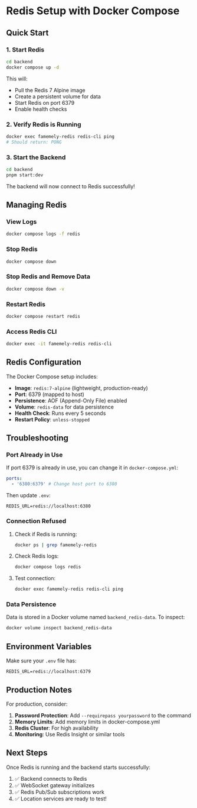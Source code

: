 # Redis Setup with Docker Compose

## Quick Start

### 1. Start Redis

```bash
cd backend
docker compose up -d
```

This will:

- Pull the Redis 7 Alpine image
- Create a persistent volume for data
- Start Redis on port 6379
- Enable health checks

### 2. Verify Redis is Running

```bash
docker exec famemely-redis redis-cli ping
# Should return: PONG
```

### 3. Start the Backend

```bash
cd backend
pnpm start:dev
```

The backend will now connect to Redis successfully!

## Managing Redis

### View Logs

```bash
docker compose logs -f redis
```

### Stop Redis

```bash
docker compose down
```

### Stop Redis and Remove Data

```bash
docker compose down -v
```

### Restart Redis

```bash
docker compose restart redis
```

### Access Redis CLI

```bash
docker exec -it famemely-redis redis-cli
```

## Redis Configuration

The Docker Compose setup includes:

- **Image**: `redis:7-alpine` (lightweight, production-ready)
- **Port**: 6379 (mapped to host)
- **Persistence**: AOF (Append-Only File) enabled
- **Volume**: `redis-data` for data persistence
- **Health Check**: Runs every 5 seconds
- **Restart Policy**: `unless-stopped`

## Troubleshooting

### Port Already in Use

If port 6379 is already in use, you can change it in `docker-compose.yml`:

```yaml
ports:
  - '6380:6379' # Change host port to 6380
```

Then update `.env`:

```
REDIS_URL=redis://localhost:6380
```

### Connection Refused

1. Check if Redis is running:

   ```bash
   docker ps | grep famemely-redis
   ```

2. Check Redis logs:

   ```bash
   docker compose logs redis
   ```

3. Test connection:
   ```bash
   docker exec famemely-redis redis-cli ping
   ```

### Data Persistence

Data is stored in a Docker volume named `backend_redis-data`. To inspect:

```bash
docker volume inspect backend_redis-data
```

## Environment Variables

Make sure your `.env` file has:

```env
REDIS_URL=redis://localhost:6379
```

## Production Notes

For production, consider:

1. **Password Protection**: Add `--requirepass yourpassword` to the command
2. **Memory Limits**: Add memory limits in docker-compose.yml
3. **Redis Cluster**: For high availability
4. **Monitoring**: Use Redis Insight or similar tools

## Next Steps

Once Redis is running and the backend starts successfully:

1. ✅ Backend connects to Redis
2. ✅ WebSocket gateway initializes
3. ✅ Redis Pub/Sub subscriptions work
4. ✅ Location services are ready to test!
